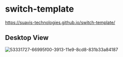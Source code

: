# switch-template

https://suavis-technologies.github.io/switch-template/

##  **Desktop** **View**

![53331727-66995f00-3913-11e9-8cd8-831b33a84187](https://user-images.githubusercontent.com/47558086/58696178-7ad87680-83b0-11e9-9838-233cb3304066.jpg)
